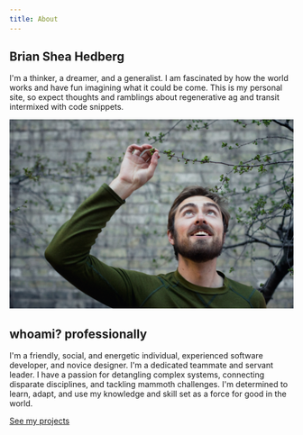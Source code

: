 ```yaml
---
title: About
---
```


## Brian Shea Hedberg

I'm a thinker, a dreamer, and a generalist. I am fascinated by how the world works and have fun imagining what it could be come. This is my personal site, so expect thoughts and ramblings about regenerative ag and transit intermixed with code snippets.

![Brian](./Brian.jpg)

## whoami? professionally

I'm a friendly, social, and energetic individual, experienced software developer, and novice designer. I'm a dedicated teammate and servant leader. I have a passion for detangling complex systems, connecting disparate disciplines, and tackling mammoth challenges. I'm determined to learn, adapt, and use my knowledge and skill set as a force for good in the world.

[See my projects](/projects)

